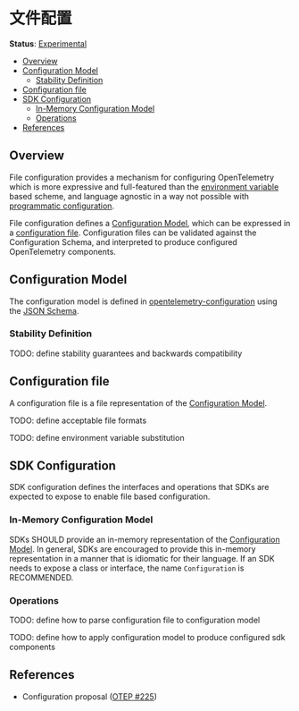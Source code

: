 <!--- Hugo front matter used to generate the website version of this page:
linkTitle: File
--->

# 文件配置

**Status**: [Experimental](../document-status.md)

<!-- toc -->

- [Overview](#overview)
- [Configuration Model](#configuration-model)
  - [Stability Definition](#stability-definition)
- [Configuration file](#configuration-file)
- [SDK Configuration](#sdk-configuration)
  - [In-Memory Configuration Model](#in-memory-configuration-model)
  - [Operations](#operations)
- [References](#references)

<!-- tocstop -->

## Overview

File configuration provides a mechanism for configuring OpenTelemetry which is
more expressive and full-featured than the
[environment variable](sdk-environment-variables.md) based scheme, and language
agnostic in a way not possible with
[programmatic configuration](sdk-configuration.md#programmatic).

File configuration defines a [Configuration Model](#configuration-model), which
can be expressed in a [configuration file](#configuration-file). Configuration
files can be validated against the Configuration Schema, and interpreted to
produce configured OpenTelemetry components.

## Configuration Model

The configuration model is defined in
[opentelemetry-configuration](https://github.com/open-telemetry/opentelemetry-configuration)
using the [JSON Schema](https://json-schema.org/).

### Stability Definition

TODO: define stability guarantees and backwards compatibility

## Configuration file

A configuration file is a file representation of the
[Configuration Model](#configuration-model).

TODO: define acceptable file formats

TODO: define environment variable substitution

## SDK Configuration

SDK configuration defines the interfaces and operations that SDKs are expected
to expose to enable file based configuration.

### In-Memory Configuration Model

SDKs SHOULD provide an in-memory representation of the
[Configuration Model](#configuration-model). In general, SDKs are encouraged to
provide this in-memory representation in a manner that is idiomatic for their
language. If an SDK needs to expose a class or interface, the name
`Configuration` is RECOMMENDED.

### Operations

TODO: define how to parse configuration file to configuration model

TODO: define how to apply configuration model to produce configured sdk
components

## References

- Configuration proposal
  ([OTEP #225](https://github.com/open-telemetry/oteps/pull/225))
